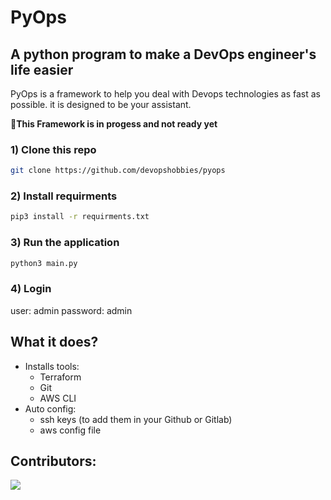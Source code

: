 # PyOps
## A python program to make a DevOps engineer's life easier

PyOps is a framework to help you deal with Devops technologies as fast as possible. it is designed to be your assistant.

🔴**This Framework is in progess and not ready yet**

### 1) Clone this repo
``` sh
git clone https://github.com/devopshobbies/pyops
```
### 2) Install requirments
```sh
pip3 install -r requirments.txt
```
### 3) Run the application
```sh
python3 main.py
```
### 4) Login
user: admin
password: admin


## What it does?
- Installs tools:
    - Terraform
    - Git
    - AWS CLI
- Auto config:
    - ssh keys (to add them in your Github or Gitlab)
    - aws config file

## Contributors:

<a><img src="https://contrib.rocks/image?repo=devopshobbies/pyops"></a>

